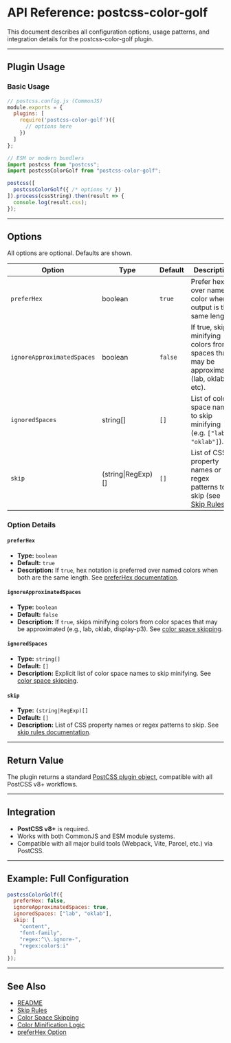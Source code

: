 # API Reference: postcss-color-golf

This document describes all configuration options, usage patterns, and integration details for the postcss-color-golf plugin.

---

## Plugin Usage

### Basic Usage

```js
// postcss.config.js (CommonJS)
module.exports = {
  plugins: [
    require('postcss-color-golf')({
      // options here
    })
  ]
};
```

```js
// ESM or modern bundlers
import postcss from "postcss";
import postcssColorGolf from "postcss-color-golf";

postcss([
  postcssColorGolf({ /* options */ })
]).process(cssString).then(result => {
  console.log(result.css);
});
```

---

## Options

All options are optional. Defaults are shown.

| Option                    | Type      | Default | Description                                                                                  |
|---------------------------|-----------|---------|----------------------------------------------------------------------------------------------|
| `preferHex`               | boolean   | `true`  | Prefer hex over named color when output is the same length.                                  |
| `ignoreApproximatedSpaces`| boolean   | `false` | If true, skips minifying colors from spaces that may be approximated (lab, oklab, etc).      |
| `ignoredSpaces`           | string[]  | `[]`    | List of color space names to skip minifying (e.g. `["lab", "oklab"]`).                       |
| `skip`                    | (string\|RegExp)[] | `[]` | List of CSS property names or regex patterns to skip (see [Skip Rules](./skip-rules.md)).    |

### Option Details

#### `preferHex`
- **Type:** `boolean`
- **Default:** `true`
- **Description:**
  If `true`, hex notation is preferred over named colors when both are the same length.
  See [preferHex documentation](./prefer-hex.md).

#### `ignoreApproximatedSpaces`
- **Type:** `boolean`
- **Default:** `false`
- **Description:**
  If `true`, skips minifying colors from color spaces that may be approximated (e.g., lab, oklab, display-p3).
  See [color space skipping](./color-space-skipping.md).

#### `ignoredSpaces`
- **Type:** `string[]`
- **Default:** `[]`
- **Description:**
  Explicit list of color space names to skip minifying.
  See [color space skipping](./color-space-skipping.md).

#### `skip`
- **Type:** `(string|RegExp)[]`
- **Default:** `[]`
- **Description:**
  List of CSS property names or regex patterns to skip.
  See [skip rules documentation](./skip-rules.md).

---

## Return Value

The plugin returns a standard [PostCSS plugin object](https://postcss.org/api/#plugin), compatible with all PostCSS v8+ workflows.

---

## Integration

- **PostCSS v8+** is required.
- Works with both CommonJS and ESM module systems.
- Compatible with all major build tools (Webpack, Vite, Parcel, etc.) via PostCSS.

---

## Example: Full Configuration

```js
postcssColorGolf({
  preferHex: false,
  ignoreApproximatedSpaces: true,
  ignoredSpaces: ["lab", "oklab"],
  skip: [
    "content",
    "font-family",
    "regex:^\\.ignore-",
    "regex:color$:i"
  ]
});
```

---

## See Also

- [README](../README.md)
- [Skip Rules](./skip-rules.md)
- [Color Space Skipping](./color-space-skipping.md)
- [Color Minification Logic](./color-minification-logic.md)
- [preferHex Option](./prefer-hex.md)
